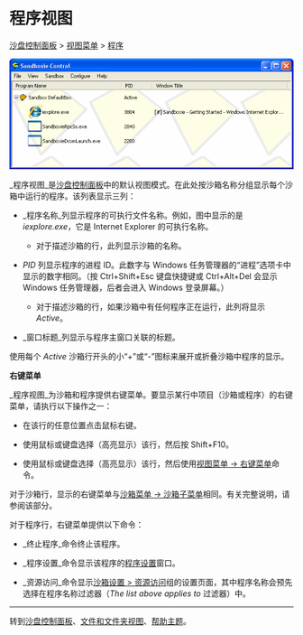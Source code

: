 # 程序视图

[沙盘控制面板](SandboxieControl.md) > [视图菜单](ViewMenu.md) > [程序](ViewMenu.md#programs)

![](../Media/MainWindow.png)

_程序视图_是[沙盘控制面板](SandboxieControl.md)中的默认视图模式。在此处按沙箱名称分组显示每个沙箱中运行的程序。该列表显示三列：

*   _程序名称_列显示程序的可执行文件名称。例如，图中显示的是 _iexplore.exe_，它是 Internet Explorer 的可执行名称。
    *   对于描述沙箱的行，此列显示沙箱的名称。

*   _PID_ 列显示程序的进程 ID。此数字与 Windows 任务管理器的“进程”选项卡中显示的数字相同。（按 Ctrl+Shift+Esc 键盘快捷键或 Ctrl+Alt+Del 会显示 Windows 任务管理器，后者会进入 Windows 登录屏幕。）
    *   对于描述沙箱的行，如果沙箱中有任何程序正在运行，此列将显示 _Active_。

*   _窗口标题_列显示与程序主窗口关联的标题。

使用每个 _Active_ 沙箱行开头的小“+”或“-”图标来展开或折叠沙箱中程序的显示。

**右键菜单**

_程序视图_为沙箱和程序提供右键菜单。要显示某行中项目（沙箱或程序）的右键菜单，请执行以下操作之一：

*   在该行的任意位置点击鼠标右键。

*   使用鼠标或键盘选择（高亮显示）该行，然后按 Shift+F10。

*   使用鼠标或键盘选择（高亮显示）该行，然后使用[视图菜单 -> 右键菜单](ViewMenu.md#context-menu)命令。

对于沙箱行，显示的右键菜单与[沙箱菜单 -> 沙箱子菜单](SandboxMenu.md#sandbox-sub-menu)相同。有关完整说明，请参阅该部分。

对于程序行，右键菜单提供以下命令：

*   _终止程序_命令终止该程序。

*   _程序设置_命令显示该程序的[程序设置](ProgramSettings.md)窗口。

*   _资源访问_命令显示[沙箱设置 > 资源访问](ResourceAccessSettings.md)组的设置页面，其中程序名称会预先选择在程序名称过滤器（_The list above applies to_ 过滤器）中。

* * *

转到[沙盘控制面板](SandboxieControl.md)、[文件和文件夹视图](FilesAndFoldersView.md)、[帮助主题](HelpTopics.md)。
